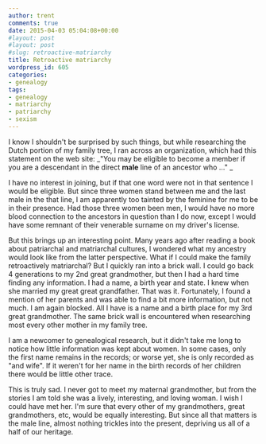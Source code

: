 ```yaml
---
author: trent
comments: true
date: 2015-04-03 05:04:08+00:00
#layout: post
#layout: post
#slug: retroactive-matriarchy
title: Retroactive matriarchy
wordpress_id: 605
categories:
- genealogy
tags:
- genealogy
- matriarchy
- patriarchy
- sexism
---
```


I know I shouldn't be surprised by such things, but while researching the Dutch portion of my family tree, I ran across an organization, which had this statement on the web site:  _"You may be eligible to become a member if you are a descendant in the direct **male** line of an ancestor who ..."
_

I have no interest in joining, but if that one word were not in that sentence I would be eligible.  But since three women stand between me and the last male in the that line, I am apparently too tainted by the feminine for me to be in their presence.   Had those three women been men, I would have no more blood connection to the ancestors in question than I do now, except I would have some remnant of their venerable surname on my driver's license.

But this brings up an interesting point.  Many years ago after reading a book about patriarchal and matriarchal cultures, I wondered what my ancestry would look like from the latter perspective.  What if I could make the family retroactively matriarchal?  But I quickly ran into a brick wall.  I could go back 4 generations to my 2nd great grandmother, but then I had a hard time finding any information.  I had a name, a birth year and state.  I knew when she married my great great grandfather.  That was it.  Fortunately, I found a mention of her parents and was able to find a bit more information, but not much.  I am again blocked.  All I have is a name and a birth place for my 3rd great grandmother.  The same brick wall is encountered when researching most every other mother in my family tree.

I am a newcomer to genealogical research, but it didn't take me long to notice how little information was kept about women.  In some cases, only the first name remains in the records; or worse yet, she is only recorded as "and wife".  If it weren't for her name in the birth records of her children there would be little other trace.

This is truly sad.  I never got to meet my maternal grandmother, but from the stories I am told she was a lively, interesting, and loving woman.  I wish I could have met her.  I'm sure that every other of my grandmothers, great grandmothers, etc, would be equally interesting.  But since all that matters is the male line, almost nothing trickles into the present, depriving us all of a half of our heritage.
